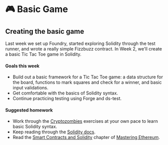# 🎮 Basic Game

## Creating the basic game
Last week we set up Foundry, started exploring Solidity through the test runner, and wrote a really simple Fizzbuzz contract. In Week 2, we'll create a basic Tic Tac Toe game in Solidity.

#### Goals this week
- Build out a basic framework for a Tic Tac Toe game: a data structure for the board, functions to mark squares and check for a winner, and basic input validations.
- Get comfortable with the basics of Solidity syntax.
- Continue practicing testing using Forge and ds-test.

#### Suggested homework
- Work through the [Cryptozombies](https://cryptozombies.io/) exercises at your own pace to learn basic Solidity syntax. 
- Keep reading through the [Solidity docs](https://docs.soliditylang.org/en/latest/).
- Read the [Smart Contracts and Solidity](https://github.com/ethereumbook/ethereumbook/blob/develop/07smart-contracts-solidity.asciidoc) chapter of [Mastering Ethereum](https://github.com/ethereumbook/ethereumbook).
